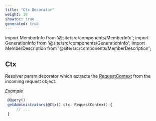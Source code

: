 ```yaml
---
title: "Ctx Decorator"
weight: 10
showtoc: true
generated: true
---
```

<!-- This file was generated from the Vendure source. Do not modify. Instead, re-run the "docs:build" script -->
import MemberInfo from '@site/src/components/MemberInfo';
import GenerationInfo from '@site/src/components/GenerationInfo';
import MemberDescription from '@site/src/components/MemberDescription';


## Ctx

<GenerationInfo sourceFile="packages/core/src/api/decorators/request-context.decorator.ts" sourceLine="21" packageName="@vendure/core" />

Resolver param decorator which extracts the <a href='/reference/typescript-api/request/request-context#requestcontext'>RequestContext</a> from the incoming
request object.

*Example*

```ts
 @Query()
 getAdministrators(@Ctx() ctx: RequestContext) {
     // ...
 }
```

